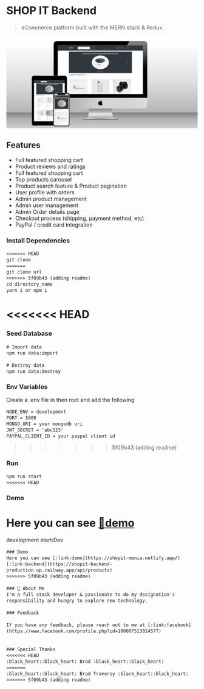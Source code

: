 # SHOP IT Backend
>eCommerce platform built with the MERN stack & Redux.

![Shop IT](https://raw.githubusercontent.com/Noormohammad011/react-portfolio/main/src/assets/img/projects/shopIt.png)

## Features

- Full featured shopping cart
- Product reviews and ratings
- Full featured shopping cart
- Top products carousel
- Product search feature & Product pagination
- User profile with orders
- Admin product management
- Admin user management
- Admin Order details page
- Checkout process (shipping, payment method, etc)
- PayPal / credit card integration

### Install Dependencies
```
<<<<<<< HEAD
git clone 
=======
git clone url
>>>>>>> 5f09b43 (adding readme)
cd directory_name
yarn i or npm i

```
<<<<<<< HEAD
=======
### Seed Database
```
# Import data
npm run data:import

# Destroy data
npm run data:destroy
```
### Env Variables
Create a .env file in then root and add the following
```
NODE_ENV = development
PORT = 5000
MONGO_URI = your mongodb uri
JWT_SECRET = 'abc123'
PAYPAL_CLIENT_ID = your paypal client id
```
>>>>>>> 5f09b43 (adding readme)

### Run
```
npm run start
<<<<<<< HEAD
```
### Demo
Here you can see [:link:demo](https://shopit-menia.netlify.app/)
=======

development 
start:Dev

```
### Demo
Here you can see [:link:demo](https://shopit-menia.netlify.app/) [:link:backend](https://shopit-backend-production.up.railway.app/api/products) 
>>>>>>> 5f09b43 (adding readme)

### 🚀 About Me
I'm a full stack developer & passionate to do my designation's responsibility and hungry to explore new technology.

### Feedback

If you have any feedback, please reach out to me at [:link:facebook](https://www.facebook.com/profile.php?id=100007513814577)


### Special Thanks 
<<<<<<< HEAD
:black_heart::black_heart: Brad :black_heart::black_heart:
=======
:black_heart::black_heart: Brad Traversy :black_heart::black_heart:
>>>>>>> 5f09b43 (adding readme)
